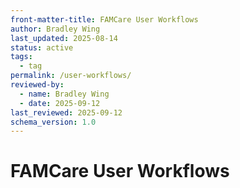 ```yaml
---
front-matter-title: FAMCare User Workflows  
author: Bradley Wing
last_updated: 2025-08-14
status: active
tags:
  - tag
permalink: /user-workflows/
reviewed-by:
  - name: Bradley Wing
  - date: 2025-09-12
last_reviewed: 2025-09-12
schema_version: 1.0  
---
```


# FAMCare User Workflows
